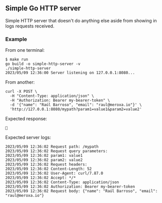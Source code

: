 ## Simple Go HTTP server

Simple HTTP server that doesn't do anything else aside from showing in logs requests received.

### Example

From one terminal:

```shell
$ make run
go build -o simple-http-server -v
./simple-http-server
2023/05/09 12:36:00 Server listening on 127.0.0.1:8080...
```

From another:

```shell
curl -X POST \
  -H "Content-Type: application/json" \
  -H "Authorization: Bearer my-bearer-token" \
  -d '{"name": "Raúl Barroso", "email": "raul@meroxa.io"}' \
  'http://127.0.0.1:8080/mypath?param1=value1&param2=value2'
```

Expected response:

```shell
👋
```


Expected server logs:

```shell
2023/05/09 12:36:02 Request path: /mypath
2023/05/09 12:36:02 Request query parameters:
2023/05/09 12:36:02 param1: value1
2023/05/09 12:36:02 param2: value2
2023/05/09 12:36:02 Request headers:
2023/05/09 12:36:02 Content-Length: 52
2023/05/09 12:36:02 User-Agent: curl/7.87.0
2023/05/09 12:36:02 Accept: */*
2023/05/09 12:36:02 Content-Type: application/json
2023/05/09 12:36:02 Authorization: Bearer my-bearer-token
2023/05/09 12:36:02 Request body: {"name": "Raúl Barroso", "email": "raul@meroxa.io"}
```